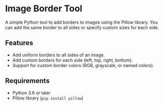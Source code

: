 # Image Border Tool

A simple Python tool to add borders to images using the Pillow library. You can add the same border to all sides or specify custom sizes for each side.

## Features
- Add uniform borders to all sides of an image.
- Add custom borders for each side (left, top, right, bottom).
- Support for custom border colors (RGB, grayscale, or named colors).

## Requirements
- Python 3.6 or later
- Pillow library (`pip install pillow`)



